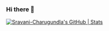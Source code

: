 ### Hi there 👋
[![Sravani-Charugundla's GitHub | Stats](https://stats.quine.sh/Sravani-Charugundla/github?theme=dark)](https://quine.sh?utm_source=widgets&utm_campaign=Sravani-Charugundla)

<!--
**Sravani-Charugundla/Sravani-Charugundla** is a ✨ _special_ ✨ repository because its `README.md` (this file) appears on your GitHub profile.

Here are some ideas to get you started:

- 🔭 I’m currently working on ...
- 🌱 I’m currently learning ...
- 👯 I’m looking to collaborate on ...
- 🤔 I’m looking for help with ...
- 💬 Ask me about ...
- 📫 How to reach me: ...
- 😄 Pronouns: ...
- ⚡ Fun fact: ...
-->
